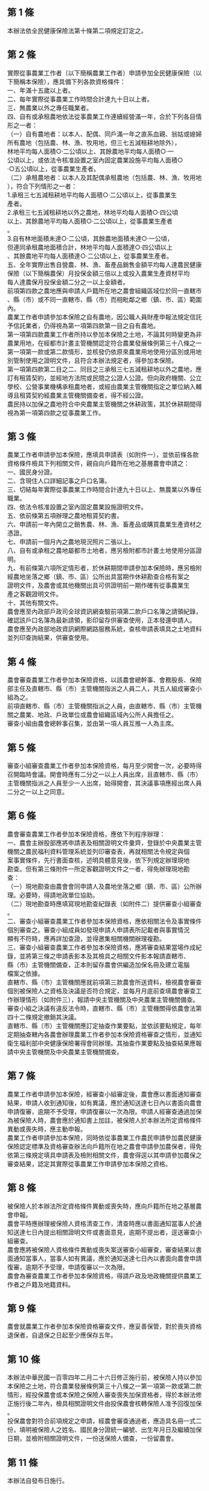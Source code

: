 第 1 條
-------
本辦法依全民健康保險法第十條第二項規定訂定之。

第 2 條
-------
實際從事農業工作者（以下簡稱農業工作者）申請參加全民健康保險（以  
下簡稱本保險），應具備下列各款資格條件：  
一、年滿十五歲以上者。  
二、每年實際從事農業工作時間合計達九十日以上者。  
三、無農業以外之專任職業者。  
四、自有或承租農地依法從事農業工作連續經營滿一年，合於下列各目情  
    形之一者：  
（一）自有農地者：以本人、配偶、同戶滿一年之直系血親、翁姑或媳婦  
      所有農地（包括農、林、漁、牧用地，但三七五減租耕地除外），  
      林地平均每人面積○‧二公頃以上、其餘農地平均每人面積○‧一  
      公頃以上，或依法令核准設置之室內固定農業設施平均每人面積○  
      ‧○五公頃以上，從事農業生產者。  
（二）承租農地者：以本人及其配偶承租農地（包括農、林、漁、牧用地  
      ），符合下列情形之一者：  
      1.承租三七五減租耕地平均每人面積○‧二公頃以上，從事農業生  
        產者。  
      2.承租三七五減租耕地以外之農地，林地平均每人面積○‧四公頃  
        以上、其餘農地平均每人面積○‧二公頃以上，從事農業生產者  
        。  
      3.自有林地面積未達○‧二公頃，其餘農地面積未達○‧一公頃，  
        但連同承租農地面積合計，林地平均每人面積達○‧四公頃以上  
        、其餘農地平均每人面積達○‧二公頃以上，從事農業生產者。  
五、全年實際出售自營農、林、漁、畜產品銷售金額平均每人達農民健康  
    保險（以下簡稱農保）月投保金額三倍以上或投入農業生產資材平均  
    每人達農保月投保金額二分之一以上金額者。  
前項第四款之農地應與申請人戶籍所在地之農會組織區域位於同一直轄市  
、縣（市）或不同一直轄市、縣（市）而相毗鄰之鄉（鎮、市、區）範圍  
內。  
農業工作者申請參加本保險之自有農地，因公職人員財產申報法規定信託  
予信託業者，仍得視為第一項第四款第一目之自有農地。  
第一項第四款農業工作者所持以參加本保險之土地，不論其何時變更為非  
農業用地，在經都市計畫主管機關認定符合農業發展條例第三十八條之一  
第一項第一款或第二款情形，並核發仍依原來農業用地使用分區別或用地  
別管制使用之證明文件，且符合本辦法規定者，得參加本保險。  
第一項第四款第二目之二、同目之三承租三七五減租耕地以外之農地，應  
訂有租賃契約，並經地方法院或民間之公證人公證。但向政府機關、公立  
學校、公營事業機構承租農地者，或經由農業主管機關指定之單位納入輔  
導且租賃契約經農業主管機關備查者，得不經公證。  
農民持以加保之農地符合中央農業主管機關之休耕政策，其於休耕期間得  
視為第一項第四款之從事農業工作。

第 3 條
-------
農業工作者申請參加本保險，應填具申請表（如附件一），並依前條各款  
資格條件檢具下列相關文件，親自向戶籍所在地之基層農會申請之：  
一、國民身分證。  
二、含現住人口詳細記事之戶口名簿。  
三、切結每年實際從事農業工作時間合計達九十日以上、無農業以外專任  
    職業。  
四、依法令核准設置之室內固定農業設施證明文件。  
五、依前條第五項辦理之農地租賃契約書。  
六、申請前一年內開立之銷售農、林、漁、畜產品或購買農業生產資材之  
    憑證。  
七、申請前一個月內之農地現況照片二張以上。  
八、自有或承租之農地屬都市土地者，應另檢附都市計畫土地使用分區證  
    明。  
九、有前條第六項所定情形者，於休耕期間申請參加本保險時，應另檢附  
    經農地坐落之鄉（鎮、市、區）公所出具當期作休耕勘查合格有案之  
    證明文件，及農會或其他機關出具可供證明前一期作確有從事農業生  
    產之客觀證明文件。  
十、其他有關文件。  
農會應至內政部戶政司全球資訊網查驗前項第二款戶口名簿之請領紀錄，  
確認該戶口名簿為最新請領，影印留存供審查使用，正本發還申請人。  
農會應至內政部地政資訊網際網路服務系統，查核申請表填具之土地資料  
並列印查詢結果，供審查使用。

第 4 條
-------
農會審查農業工作者參加本保險資格，以該農會總幹事、會務股長、保險  
部主任及直轄市、縣（市）主管機關指派之人員二人，共五人組成審查小  
組為之。  
前項直轄市、縣（市）主管機關指派之人員，由直轄市、縣（市）主管機  
關之農業、地政、戶政單位或農會組織區域內公所人員擔任之。  
審查小組由農會總幹事召集，並由第一項人員互推一人為主席。

第 5 條
-------
審查小組審查農業工作者參加本保險資格，每月至少開會一次，必要時得  
召開臨時會議。開會時應有二分之一以上人員出席，且直轄市、縣（市）  
主管機關指派之人員至少一人出席，始得開會，其決議事項應經出席人員  
二分之一以上之同意。

第 6 條
-------
農會審查農業工作者參加本保險資格，應依下列程序辦理：  
一、農會主辦股部應將申請表及相關證明文件彙齊，登錄於中央農業主管  
    機關之農民福利資料管理系統並列印審查表，再就相關法令規定與個  
    案事實條件，先行書面查核，述明具體意見後，依下列規定辦理現地  
    勘查。但有第三條附件一所定客觀證明文件之一者，得免辦理現地勘  
    查：  
（一）現地勘查由農會會同申請人及農地坐落之鄉（鎮、市、區）公所辦  
      理。必要時，得請地政單位協助。  
（二）現地勘查時應填寫現地勘查紀錄表（如附件二）提供審查小組審查  
      。  
二、審查小組審查農業工作者參加本保險資格，應依相關法令及事實條件  
    個別審查之。審查小組成員如發現申請人申請表所記載者與事實情況  
    顯有不符時，應再詳加查證，並得邀集相關機關辦理複勘。  
三、審查小組審查農業工作者參加本保險資格，應將審查結果當場作成紀  
    錄，並將第三條之申請表影本及其檢具之相關文件影本報請直轄市、  
    縣（市）主管機關備查，正本則留存農會供編造加保名冊及建立電腦  
    檔案之依據。  
直轄市、縣（市）主管機關應就前項第三款農會所送資料，檢視農會審查  
個別被保險人之資格及決議是否符合規定，並每月月底前查填農會審查工  
作辦理情形（如附件三），報請中央主管機關及中央農業主管機關備查。  
審查小組之決議有違反法令時，直轄市、縣（市）主管機關得依農會法第  
四十二條規定撤銷其決議。  
直轄市、縣（市）主管機關應訂定抽查作業要點，並依該要點規定，每年  
定期抽查轄內各農會辦理農業工作者參加本保險資格審查之情形，並通知  
衛生福利部中央健康保險署得會同辦理。其抽查作業要點及抽查結果應報  
請中央主管機關及中央農業主管機關備查。

第 7 條
-------
農業工作者申請參加本保險，經審查小組審定後，農會應以書面通知審查  
結果，申請人收到通知後，如有異議，應於通知送達七日內以書面向農會  
申請復審，逾期不予受理，申請復審以一次為限。申請人經審查通過加保  
為被保險人時，農會應於通知書上加註，被保險人於本辦法所定資格條件  
異動或喪失時，應主動申報。  
農業工作者申請參加本保險，同時依從事農業工作農民申請參加農民健康  
保險認定標準及資格審查辦法向戶籍所在地之農會申請參加農保者，得免  
依第三條規定填具申請表及檢附相關文件，農會得逕以其申請參加農保之  
審查結果，認定其實際從事農業工作申請參加本保險之資格。

第 8 條
-------
被保險人於本辦法所定資格條件異動或喪失時，應向戶籍所在地之基層農  
會申報。  
農會平時應辦理被保險人資格清查工作，清查時應以書面通知當事人於通  
知送達七日內提出相關證明文件或書面意見，逾期不提出者，逕送審查小  
組審查。  
農會應將被保險人資格條件異動或喪失案送審查小組審查，審查結果以書  
面通知當事人，當事人如有異議，應於通知送達七日內以書面向農會申請  
復審，逾期不予受理，申請復審以一次為限。  
農會為審查農業工作者參加本保險資格，得請戶政及地政機關提供農業工  
作者之戶籍及地籍資料。

第 9 條
-------
農會就農業工作者參加本保險資格審查文件，應妥善保管，對於喪失資格  
退保者，自退保之日起至少應保存五年。

第 10 條
--------
本辦法中華民國一百零四年二月二十六日修正施行前，被保險人持以參加  
本保險之土地，符合農業發展條例第三十八條之一第一項第一款或第二款  
情形，經投保農會或本保險之保險人審查喪失加保資格者，得於本辦法修  
正施行後二年內，檢具相關證明文件由投保農會核轉保險人准予回復加保  
。  
投保農會對符合前項規定之申請，經農會審查通過者，應造具名冊一式二  
份，填明被保險人之姓名、國民身分證統一編號、出生年月日及繼續加保  
日期，並檢附相關證明文件，一份送保險人備查，一份留農會。

第 11 條
--------
本辦法自發布日施行。

